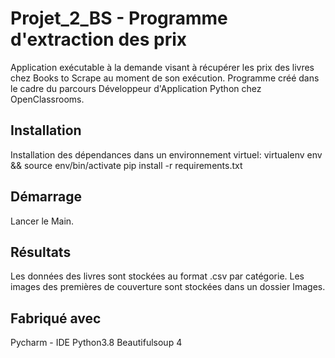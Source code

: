 # Projet_2_BS - Programme d'extraction des prix

Application exécutable à la demande visant à récupérer les prix des livres chez Books to Scrape au moment de son exécution. 
Programme créé dans le cadre du parcours Développeur d'Application Python chez OpenClassrooms.

## Installation

Installation des dépendances dans un environnement virtuel:
  virtualenv env && source env/bin/activate
  pip install -r requirements.txt
  
## Démarrage

Lancer le Main.

## Résultats

Les données des livres sont stockées au format .csv par catégorie.
Les images des premières de couverture sont stockées dans un dossier Images.

## Fabriqué avec

Pycharm - IDE
Python3.8
Beautifulsoup 4
